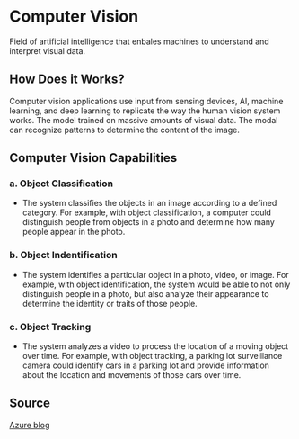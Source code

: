 # Computer Vision
Field of artificial intelligence that enbales machines to understand and interpret visual data.

## How Does it Works?
Computer vision applications use input from sensing devices, AI, machine learning, and deep learning to replicate the way the human vision system works. The model trained on massive amounts of visual data. The modal can recognize patterns to determine the content of the image.

## Computer Vision Capabilities
### a. Object Classification
- The system classifies the objects in an image according to a defined category. For example, with object classification, a computer could distinguish people from objects in a photo and determine how many people appear in the photo.

### b. Object Indentification
- The system identifies a particular object in a photo, video, or image. For example, with object identification, the system would be able to not only distinguish people in a photo, but also analyze their appearance to determine the identity or traits of those people.

### c. Object Tracking
- The system analyzes a video to process the location of a moving object over time. For example, with object tracking, a parking lot surveillance camera could identify cars in a parking lot and provide information about the location and movements of those cars over time.

## Source
[Azure blog](https://azure.microsoft.com/en-us/resources/cloud-computing-dictionary/what-is-computer-vision#object-classification)